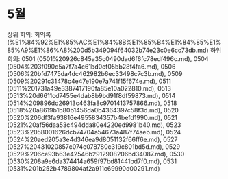 # 5월

상위 회의: 회의록 (%E1%84%92%E1%85%AC%E1%84%8B%E1%85%B4%E1%84%85%E1%85%A9%E1%86%A8%200d5b349094f64032b74e23c0e6cc73db.md)
하위 회의: 0501 (0501%20926c845a35c0490dad6f6fc78edf496c.md), 0504 (0504%203f090d5a7f7a4c61bd0cf05bb28f4fa6.md), 0506 (0506%20bfd7475da4dc462982b6ec33498c7c3b.md), 0509 (0509%20291c31478c4e47e190e7a741f15f674e.md), 0511 (0511%201731a49e3387417190fa85e10a022810.md), 0513 (0513%20d6611cd7455e4dab8b9bd91f8df59873.md), 0514 (0514%209896dd26913c463fa8c9701413757866.md), 0518 (0518%20a8619b1b80b1456da0b4364397c58f3d.md), 0520 (0520%206df3fa93816e4955834357b4befd1990.md), 0521 (0521%20af56daa53c494dda80e4220ed9981b40.md), 0523 (0523%2058001626dcb74704a54673a487f74aeb.md), 0524 (0524%20aed205a3e4d346ea9d8051132f66ff6e.md), 0527 (0527%20431020857c074e078780c319c801bd5d.md), 0529 (0529%206ce93b63e42546b2912908206bd34087.md), 0530 (0530%208a9e6da374414a659f97bd81441bd7f0.md), 0531 (0531%201b252b4789804af2a911c69990d00291.md)